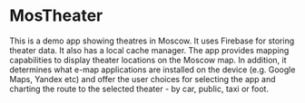 # MosTheater
This is a demo app showing theatres in Moscow. It uses Firebase for storing theater data. It also has a local cache manager. The app provides mapping capabilities to display theater locations on the Moscow map. In addition, it determines what e-map applications are installed on the device (e.g. Google Maps, Yandex etc) and offer the user choices for selecting the app and charting the route to the selected theater - by car, public, taxi or foot.

